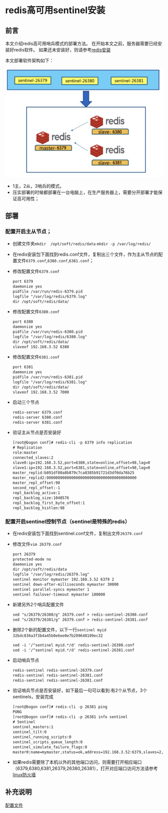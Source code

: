 # redis高可用sentinel安装

## 前言

本文介绍redis高可用哨兵模式的部署方法。 在开始本文之前，服务器需要已经安装好redis软件。 如果还未安装好，则请参考[redis安装](./install.md)


本文部署软件架构如下：

![](./assets/2018-06-17-15-59-59.png)


* 1主，2从，3哨兵的模式。 
* 压实部署的时候都部署在一台电脑上，在生产服务器上，需要分开部署才能保证高可用性；

## 部署

### 配置开启主从节点；

* 创建文件夹``mkdir  /opt/soft/redis/data`` ``mkdir -p /var/log/redis/``
* 在redis安装包下面找到redis.conf文件，复制出三个文件，作为主从节点的配置文件``6379.conf``,``6380.conf``,``6381.conf``；

* 修改配置文件``6379.conf``
    ```
    port 6379
    daemonize yes
    pidfile /var/run/redis-6379.pid
    logfile "/var/log/redis/6379.log"
    dir /opt/soft/redis/data/
    ```

* 修改配置文件``6380.conf``
    ```
    port 6380
    daemonize yes
    pidfile /var/run/redis-6380.pid
    logfile "/var/log/redis/6380.log"
    dir /opt/soft/redis/data/
    slaveof 192.168.3.52 6380
    ```

* 修改配置文件``6381.conf``
    ```
    port 6381
    daemonize yes
    pidfile /var/run/redis-6381.pid
    logfile "/var/log/redis/6381.log"
    dir /opt/soft/redis/data/
    slaveof 192.168.3.52 7000
    ```

* 启动三个节点    
    ````
    redis-server 6379.conf
    redis-server 6380.conf
    redis-server 6381.conf
    ````

* 验证主从节点是否安装好   
    ```shell
    [root@bogon conf]# redis-cli -p 6379 info replication
    # Replication
    role:master
    connected_slaves:2
    slave0:ip=192.168.3.52,port=6380,state=online,offset=98,lag=0
    slave1:ip=192.168.3.52,port=6381,state=online,offset=98,lag=0
    master_replid:b891df80a8b879c7ca8385b91721d3df0da76b25
    master_replid2:0000000000000000000000000000000000000000
    master_repl_offset:98
    second_repl_offset:-1
    repl_backlog_active:1
    repl_backlog_size:1048576
    repl_backlog_first_byte_offset:1
    repl_backlog_histlen:98
    ```

### 配置开启sentinel控制节点（sentinel是特殊的redis）

* 在redis安装包下面找到sentinel.conf文件，复制出文件``26379.conf``  
* 修改文件``vim 26379.conf``    
    ```
    port 26379
    protected-mode no
    daemonize yes
    dir /opt/soft/redis/data
    logfile "/var/log/redis/26379.log"
    sentinel monitor mymaster 192.168.3.52 6379 2
    sentinel down-after-milliseconds mymaster 30000
    sentinel parallel-syncs mymaster 1
    sentinel failover-timeout mymaster 180000
    ```

* 新建另外2个哨兵配置文件
    ```
    sed "s/26379/26380/g" 26379.conf > redis-sentinel-26380.conf
    sed "s/26379/26381/g" 26379.conf > redis-sentinel-26381.conf
    ```

* 删除2个新的配置文件，以下一行``sentinel myid 32bdc836a3f3b4a45b0e6ee0e7b209648109ec32``
    ```
    sed -i '/^sentinel myid.*/d' redis-sentinel-26380.conf
    sed -i '/^sentinel myid.*/d' redis-sentinel-26381.conf
    ```

* 启动哨兵节点
    ```
    redis-sentinel redis-sentinel-26379.conf
    redis-sentinel redis-sentinel-26381.conf 
    redis-sentinel redis-sentinel-26381.conf 
    ```

* 验证哨兵节点是否安装好，如下最后一句可以看到:有2个从节点，3个sentinels，安装完成
    ```
    [root@bogon conf]# redis-cli -p 26381 ping
    PONG
    [root@bogon conf]# redis-cli -p 26381 info sentinel
    # Sentinel
    sentinel_masters:1
    sentinel_tilt:0
    sentinel_running_scripts:0
    sentinel_scripts_queue_length:0
    sentinel_simulate_failure_flags:0
    master0:name=mymaster,status=ok,address=192.168.3.52:6379,slaves=2,sentinels=3
    ```

* 如果redis需要除了本机以外的其他端口访问，则需要打开相应端口（6379,6380,6381,26379,26380,26381），打开对应端口访问方法请参考[linux防火墙](/Linux/content/iptables.md)

## 补充说明

[配置文件](../redis)